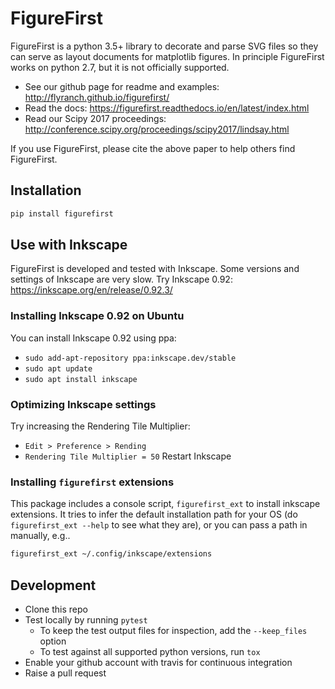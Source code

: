 # FigureFirst
FigureFirst is a python 3.5+ library to decorate and parse SVG files so they can serve as layout documents for matplotlib figures. In principle FigureFirst works on python 2.7, but it is not officially supported. 
* See our github page for readme and examples: http://flyranch.github.io/figurefirst/
* Read the docs: https://figurefirst.readthedocs.io/en/latest/index.html
* Read our Scipy 2017 proceedings: http://conference.scipy.org/proceedings/scipy2017/lindsay.html

If you use FigureFirst, please cite the above paper to help others find FigureFirst.

## Installation

```bash
pip install figurefirst
```

## Use with Inkscape
FigureFirst is developed and tested with Inkscape. Some versions and settings of Inkscape are very slow. Try Inkscape 0.92: https://inkscape.org/en/release/0.92.3/

### Installing Inkscape 0.92 on Ubuntu
You can install Inkscape 0.92 using ppa:
* `sudo add-apt-repository ppa:inkscape.dev/stable`
* `sudo apt update`
* `sudo apt install inkscape`

### Optimizing Inkscape settings
Try increasing the Rendering Tile Multiplier:
* `Edit > Preference > Rending`
* `Rendering Tile Multiplier = 50`
Restart Inkscape

### Installing `figurefirst` extensions

This package includes a console script, `figurefirst_ext` to install inkscape extensions.
It tries to infer the default installation path for your OS (do `figurefirst_ext --help` to see what they are),
or you can pass a path in manually, e.g..

```bash
figurefirst_ext ~/.config/inkscape/extensions
```


## Development

- Clone this repo
- Test locally by running `pytest`
  - To keep the test output files for inspection, add the `--keep_files` option
  - To test against all supported python versions, run `tox`
- Enable your github account with travis for continuous integration
- Raise a pull request
